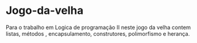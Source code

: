 # Jogo-da-velha
Para o trabalho em Logica de programação II
neste jogo da velha contem listas, métodos , encapsulamento, construtores, polimorfismo e herança.
